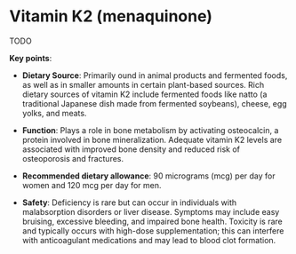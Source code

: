 # Vitamin K2 (menaquinone)

TODO

**Key points**:

* **Dietary Source**: Primarily ound in animal products and fermented foods, as well as in smaller amounts in certain plant-based sources. Rich dietary sources of vitamin K2 include fermented foods like natto (a traditional Japanese dish made from fermented soybeans), cheese, egg yolks, and meats.

* **Function**: Plays a role in bone metabolism by activating osteocalcin, a protein involved in bone mineralization. Adequate vitamin K2 levels are associated with improved bone density and reduced risk of osteoporosis and fractures.

* **Recommended dietary allowance**: 90 micrograms (mcg) per day for women and 120 mcg per day for men.

* **Safety**: Deficiency is rare but can occur in individuals with malabsorption disorders or liver disease. Symptoms may include easy bruising, excessive bleeding, and impaired bone health. Toxicity is rare and typically occurs with high-dose supplementation; this can interfere with anticoagulant medications and may lead to blood clot formation.
